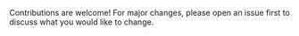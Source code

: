 Contributions are welcome! For major changes, please open an issue first to discuss what you would like to change.
